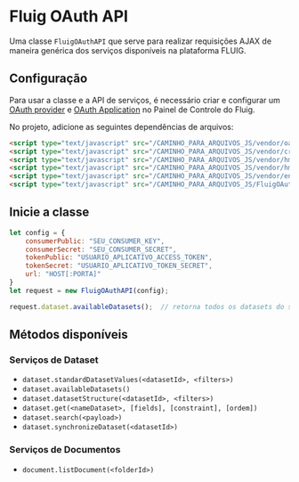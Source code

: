 # Fluig OAuth API

Uma classe `FluigOAuthAPI` que serve para realizar requisições AJAX de maneira genérica dos serviços disponíveis na plataforma FLUIG.

## Configuração
Para usar a classe e a API de serviços, é necessário criar e configurar um [OAuth provider](http://tdn.totvs.com/display/public/HF/OAuth+provider) e [OAuth Application](http://tdn.totvs.com/display/public/HF/Oauth+application) no Painel de Controle do Fluig.

No projeto, adicione as seguintes dependências de arquivos:
```html
<script type="text/javascript" src="/CAMINHO_PARA_ARQUIVOS_JS/vendor/oauth-1.0a.js"></script>
<script type="text/javascript" src="/CAMINHO_PARA_ARQUIVOS_JS/vendor/crypto-js.min.js"></script>
<script type="text/javascript" src="/CAMINHO_PARA_ARQUIVOS_JS/vendor/hmac-sha1.js"></script>
<script type="text/javascript" src="/CAMINHO_PARA_ARQUIVOS_JS/vendor/hmac-sha256.js"></script>
<script type="text/javascript" src="/CAMINHO_PARA_ARQUIVOS_JS/vendor/enc-base64.min.js"></script>
<script type="text/javascript" src="/CAMINHO_PARA_ARQUIVOS_JS/FluigOAuthAPI.js"></script>
```

## Inicie a classe
```javascript
let config = {
	consumerPublic: "SEU_CONSUMER_KEY",
	consumerSecret: "SEU_CONSUMER_SECRET",
	tokenPublic: "USUARIO_APLICATIVO_ACCESS_TOKEN",
	tokenSecret: "USUARIO_APLICATIVO_TOKEN_SECRET",
	url: "HOST[:PORTA]"
}
let request = new FluigOAuthAPI(config);

request.dataset.availableDatasets();  // retorna todos os datasets do servidor
```

## Métodos disponíveis

### Serviços de Dataset
- `dataset.standardDatasetValues(<datasetId>, <filters>)`
- `dataset.availableDatasets()`
- `dataset.datasetStructure(<datasetId>, <filters>)`
- `dataset.get(<nameDataset>, [fields], [constraint], [ordem])`
- `dataset.search(<payload>)`
- `dataset.synchronizeDataset(<datasetId>)`

### Serviços de Documentos
- `document.listDocument(<folderId>)`
